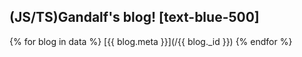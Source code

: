 <head>
<title>(JS/TS)Gandalf's blog!</title>
</head>

## (JS/TS)Gandalf's blog! [text-blue-500]

{% for blog in data %}
[{{ blog.meta }}](/{{ blog._id }})
{% endfor %}

<i-mdi-github/>
<Counter/>


